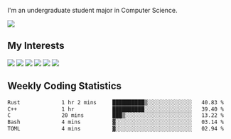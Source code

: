 I'm an undergraduate student major in Computer Science.

![](https://github-readme-stats.vercel.app/api?username=littzhch&theme=radical)

## My Interests

![](https://img.shields.io/badge/Python-3776AB?style=flat&labelColor=FFD43B&logoColor=3776AB&logo=python)
![](https://img.shields.io/badge/C-00599C?style=flat&labelColor=01427d&logoColor=6295cb&logo=c)
![](https://img.shields.io/badge/Rust-ffffff?style=flat&labelColor=ffffff&logoColor=000000&logo=rust)
![](https://img.shields.io/badge/LaTeX-008080?style=flat&labelColor=eeece5&logoColor=008080&logo=latex)
![](https://img.shields.io/badge/OpenGL-5487b2?style=flat&labelColor=ffffff&logoColor=5487b2&logo=opengl)
![](https://img.shields.io/badge/archlinux-1793d1?style=flat&labelColor=333333&logoColor=1793d1&logo=archlinux)

## Weekly Coding Statistics
<!--START_SECTION:waka-->

```txt
Rust             1 hr 2 mins     ██████████▒░░░░░░░░░░░░░░   40.83 %
C++              1 hr            ██████████░░░░░░░░░░░░░░░   39.40 %
C                20 mins         ███▒░░░░░░░░░░░░░░░░░░░░░   13.22 %
Bash             4 mins          ▓░░░░░░░░░░░░░░░░░░░░░░░░   03.14 %
TOML             4 mins          ▓░░░░░░░░░░░░░░░░░░░░░░░░   02.94 %
```

<!--END_SECTION:waka-->
